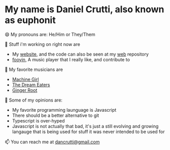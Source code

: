 # My name is Daniel Crutti, also known as euphonit
😄 My pronouns are: He/Him or They/Them

🔭 Stuff i'm working on right now are
- My [website](https://www.euphonit.uk), and the code can also be seen at my [web](https://github.com/Euphonit/web) repository
- [fooyin](https://fooyin.org), A music player that I really like, and contribute to

🎵 My favorite musicians are
- [Machine Girl](https://machin3gir1.com/)
- [The Dream Eaters](https://linktr.ee/thedreameaters)
- [Ginger Root](https://www.gingerrootmusic.com/)

🙎 Some of my opinions are:
- My favorite programming launguage is Javascript
- There should be a better alternative to git
- Typescript is over-hyped
- Javascript is not actually that bad, it's just a still evolving and growing langauge that is being used for stuff it was never intended to be used for

📫 You can reach me at dancrutti@gmail.com
<!--
**Euphonit/Euphonit** is a ✨ _special_ ✨ repository because its `README.md` (this file) appears on your GitHub profile.

Here are some ideas to get you started:

- 🔭 I’m currently working on ...
- 🌱 I’m currently learning ...
- 👯 I’m looking to collaborate on ...
- 🤔 I’m looking for help with ...
- 💬 Ask me about ...
- 📫 How to reach me: ...
- 😄 Pronouns: ...
- ⚡ Fun fact: ...
-->
